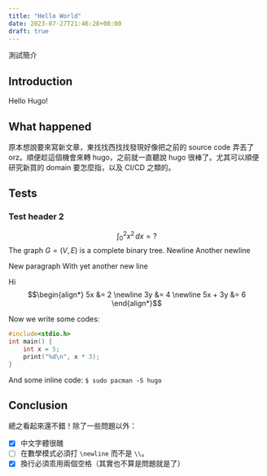```yaml
---
title: "Hello World"
date: 2023-07-27T21:46:28+08:00
draft: true
---
```

測試簡介

<!--more-->

## Introduction
Hello Hugo!

## What happened
原本想說要來寫新文章，東找找西找找發現好像把之前的 source code 弄丟了 orz。順便趁這個機會來轉 hugo，之前就一直聽說 hugo 很棒了。尤其可以順便研究新買的 domain 要怎麼指，以及 CI/CD 之類的。

## Tests
### Test header 2
$$\int_0^2 x^2\,dx = ?$$
The graph $G = (V, E)$ is a complete binary tree.
Newline
Another newline

New paragraph
With yet another new line

Hi
$$\begin{align*}
5x &= 2 \newline
3y &= 4 \newline
5x + 3y &= 6
\end{align*}$$

Now we write some codes:
```cpp
#include<stdio.h>
int main() {
    int x = 5;
    print("%d\n", x * 3);
}
```
And some inline code: `$ sudo pacman -S hugo`

## Conclusion
總之看起來還不錯！除了一些問題以外：
- [x] 中文字體很醜
- [ ] 在數學模式必須打 `\newline` 而不是 `\\`。
- [x] 換行必須乖用兩個空格（其實也不算是問題就是了）
